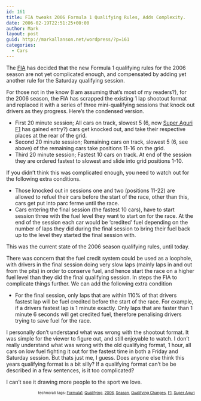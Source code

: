 ```yaml
---
id: 161
title: FIA tweaks 2006 Formula 1 Qualifying Rules, Adds Complexity.
date: 2006-02-19T22:51:25+00:00
author: Mark
layout: post
guid: http://markallanson.net/wordpress/?p=161
categories:
  - Cars
---
```

The [FIA](http://www.fia.com/ "FIA Website") has decided that the new Formula 1 qualifying rules for the 2006 season are not yet complicated enough, and compensated by adding yet another rule for the Saturday qualifying session.

For those not in the know (I am assuming that&#8217;s most of my readers?), for the 2006 season, the FIA has scrapped the existing 1 lap shootout format and replaced it with a series of three mini-qualifying sessions that knock out drivers as they progress. Here&#8217;s the condensed version.

  * First 20 minute session; All cars on track, slowest 5 (6, now [Super Aguri F1](http://www.saf1.jp/ "Super Aguri F1 Website") has gained entry?) cars get knocked out, and take their respective places at the rear of the grid.
  * Second 20 minute session; Remaining cars on track, slowest 5 (6, see above) of the remaining cars take positions 11-16 on the grid.
  * Third 20 minute session; Fastest 10 cars on track. At end of the session they are ordered fastest to slowest and slide into grid positions 1-10.

If you didn&#8217;t think this was complicated enough, you need to watch out for the following extra conditions.

  * Those knocked out in sessions one and two (positions 11-22) are allowed to refuel their cars before the start of the race, other than this, cars get put into parc ferme until the race.
  * Cars entering the final session (the fastest 10 cars), have to start session three with the fuel level they want to start on for the race. At the end of the session each car would be &#8216;credited&#8217; fuel depending on the number of laps they did during the final session to bring their fuel back up to the level they started the final session with.

This was the current state of the 2006 season qualifying rules, until today.

There was concern that the fuel credit system could be used as a loophole, with drivers in the final session doing very slow laps (mainly laps in and out from the pits) in order to conserve fuel, and hence start the race on a higher fuel level than they did the final qualifying session. In steps the FIA to complicate things further. We can add the following extra condition

  * For the final session, only laps that are within 110% of that drivers fastest lap will be fuel credited before the start of the race. For example, if a drivers fastest lap is 1 minute exactly. Only laps that are faster than 1 minute 6 seconds will get credited fuel, therefore penalising drivers trying to save fuel for the race.

I personally don&#8217;t understand what was wrong with the shootout format. It was simple for the viewer to figure out, and still enjoyable to watch. I don&#8217;t really understand what was wrong with the old qualifying format, 1 hour, all cars on low fuel fighting it out for the fastest time in both a Friday and Saturday session. But thats just me, I guess. Does anyone else think this years qualifying format is a bit silly? If a qualifying format can&#8217;t be be described in a few sentences, is it too complicated?

I can&#8217;t see it drawing more people to the sport we love.

<p style="font-size: 10px; text-align: right">
  technorati tags: <a rel="tag" href="http://technorati.com/tag/Formula1">Formula1</a>, <a rel="tag" href="http://technorati.com/tag/Qualifying">Qualifying</a>, <a rel="tag" href="http://technorati.com/tag/2006">2006</a>, <a rel="tag" href="http://technorati.com/tag/Season">Season</a>, <a rel="tag" href="http://technorati.com/tag/Qualifying%20Changes">Qualifying Changes</a>, <a rel="tag" href="http://technorati.com/tag/F1">F1</a>, <a rel="tag" href="http://technorati.com/tag/Super%20Aguri">Super Aguri</a>
</p>

<!-- technorati tags end -->